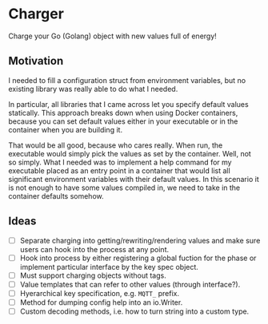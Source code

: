 # Charger

Charge your Go (Golang) object with new values full of energy!

## Motivation

I needed to fill a configuration struct from environment variables,
but no existing library was really able to do what I needed.

In particular, all libraries that I came across let you specify default values
statically. This approach breaks down when using Docker containers, because you
can set default values either in your executable or in the container when you
are building it.

That would be all good, because who cares really. When run, the executable
would simply pick the values as set by the container. Well, not so simply.
What I needed was to implement a help command for my executable placed as an
entry point in a container that would list all significant environment
variables with their default values. In this scenario it is not enough to have
some values compiled in, we need to take in the container defaults somehow.

## Ideas

- [ ] Separate charging into getting/rewriting/rendering values and make sure
      users can hook into the process at any point.
- [ ] Hook into process by either registering a global fuction for the phase
      or implement particular interface by the key spec object.
- [ ] Must support charging objects without tags.
- [ ] Value templates that can refer to other values (through interface?).
- [ ] Hyerarchical key specification, e.g. `MQTT_` prefix.
- [ ] Method for dumping config help into an io.Writer.
- [ ] Custom decoding methods, i.e. how to turn string into a custom type.

